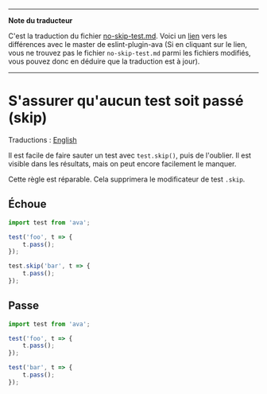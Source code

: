 ___
**Note du traducteur**

C'est la traduction du fichier [no-skip-test.md](https://github.com/avajs/eslint-plugin-ava/blob/master/docs/rules/no-skip-test.md). Voici un [lien](https://github.com/avajs/eslint-plugin-ava/compare/5bdf745701159cd82d4bc125c1e685524b5066b6...master#diff-c9c8947bbb8248704dc64c3f0418475c) vers les différences avec le master de eslint-plugin-ava (Si en cliquant sur le lien, vous ne trouvez pas le fichier `no-skip-test.md` parmi les fichiers modifiés, vous pouvez donc en déduire que la traduction est à jour).
___
# S'assurer qu'aucun test soit passé (skip)

Traductions : [English](https://github.com/avajs/eslint-plugin-ava/blob/master/docs/rules/no-skip-test.md)

Il est facile de faire sauter un test avec `test.skip()`, puis de l'oublier. Il est visible dans les résultats, mais on peut encore facilement le manquer.

Cette règle est réparable. Cela supprimera le modificateur de test `.skip`.


## Échoue

```js
import test from 'ava';

test('foo', t => {
	t.pass();
});

test.skip('bar', t => {
	t.pass();
});
```


## Passe

```js
import test from 'ava';

test('foo', t => {
	t.pass();
});

test('bar', t => {
	t.pass();
});
```

